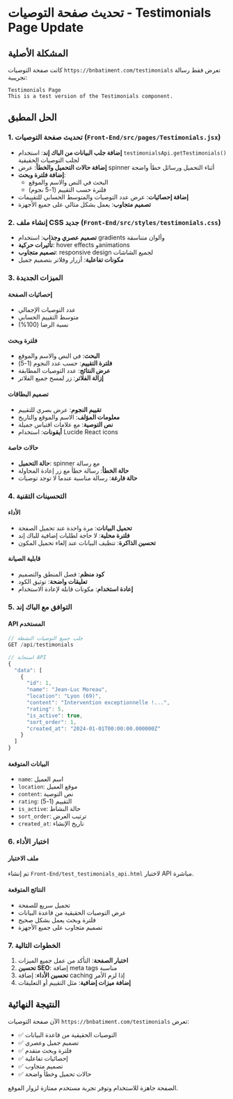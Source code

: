 # تحديث صفحة التوصيات - Testimonials Page Update

## المشكلة الأصلية
كانت صفحة التوصيات `https://bnbatiment.com/testimonials` تعرض فقط رسالة تجريبية:
```
Testimonials Page
This is a test version of the Testimonials component.
```

## الحل المطبق

### 1. تحديث صفحة التوصيات (`Front-End/src/pages/Testimonials.jsx`)
- **إضافة جلب البيانات من الباك إند**: استخدام `testimonialsApi.getTestimonials()` لجلب التوصيات الحقيقية
- **إضافة حالات التحميل والخطأ**: عرض spinner أثناء التحميل ورسائل خطأ واضحة
- **إضافة فلترة وبحث**: 
  - البحث في النص والاسم والموقع
  - فلترة حسب التقييم (1-5 نجوم)
- **إضافة إحصائيات**: عرض عدد التوصيات والمتوسط الحسابي للتقييمات
- **تصميم متجاوب**: يعمل بشكل مثالي على جميع الأجهزة

### 2. إنشاء ملف CSS جديد (`Front-End/src/styles/testimonials.css`)
- **تصميم عصري وجذاب**: استخدام gradients وألوان متناسقة
- **تأثيرات حركية**: hover effects وanimations
- **تصميم متجاوب**: responsive design لجميع الشاشات
- **مكونات تفاعلية**: أزرار وفلاتر بتصميم جميل

### 3. الميزات الجديدة

#### إحصائيات الصفحة
- عدد التوصيات الإجمالي
- متوسط التقييم الحسابي
- نسبة الرضا (100%)

#### فلترة وبحث
- **البحث**: في النص والاسم والموقع
- **فلترة التقييم**: حسب عدد النجوم (1-5)
- **عرض النتائج**: عدد التوصيات المطابقة
- **إزالة الفلاتر**: زر لمسح جميع الفلاتر

#### تصميم البطاقات
- **تقييم النجوم**: عرض بصري للتقييم
- **معلومات المؤلف**: الاسم والموقع والتاريخ
- **نص التوصية**: مع علامات اقتباس جميلة
- **أيقونات**: استخدام Lucide React icons

#### حالات خاصة
- **حالة التحميل**: spinner مع رسالة
- **حالة الخطأ**: رسالة خطأ مع زر إعادة المحاولة
- **حالة فارغة**: رسالة مناسبة عندما لا توجد توصيات

### 4. التحسينات التقنية

#### الأداء
- **تحميل البيانات**: مرة واحدة عند تحميل الصفحة
- **فلترة محلية**: لا حاجة لطلبات إضافية للباك إند
- **تحسين الذاكرة**: تنظيف البيانات عند إلغاء تحميل المكون

#### قابلية الصيانة
- **كود منظم**: فصل المنطق والتصميم
- **تعليقات واضحة**: توثيق الكود
- **إعادة استخدام**: مكونات قابلة لإعادة الاستخدام

### 5. التوافق مع الباك إند

#### API المستخدم
```javascript
// جلب جميع التوصيات النشطة
GET /api/testimonials

// استجابة API
{
  "data": [
    {
      "id": 1,
      "name": "Jean-Luc Moreau",
      "location": "Lyon (69)",
      "content": "Intervention exceptionnelle !...",
      "rating": 5,
      "is_active": true,
      "sort_order": 1,
      "created_at": "2024-01-01T00:00:00.000000Z"
    }
  ]
}
```

#### البيانات المتوقعة
- `name`: اسم العميل
- `location`: موقع العميل
- `content`: نص التوصية
- `rating`: التقييم (1-5)
- `is_active`: حالة النشاط
- `sort_order`: ترتيب العرض
- `created_at`: تاريخ الإنشاء

### 6. اختبار الأداء

#### ملف الاختبار
تم إنشاء `Front-End/test_testimonials_api.html` لاختبار API مباشرة.

#### النتائج المتوقعة
- تحميل سريع للصفحة
- عرض التوصيات الحقيقية من قاعدة البيانات
- فلترة وبحث يعمل بشكل صحيح
- تصميم متجاوب على جميع الأجهزة

### 7. الخطوات التالية

1. **اختبار الصفحة**: التأكد من عمل جميع الميزات
2. **تحسين SEO**: إضافة meta tags مناسبة
3. **تحسين الأداء**: إضافة caching إذا لزم الأمر
4. **إضافة ميزات إضافية**: مثل التقييم أو التعليقات

## النتيجة النهائية

الآن صفحة التوصيات `https://bnbatiment.com/testimonials` تعرض:
- ✅ التوصيات الحقيقية من قاعدة البيانات
- ✅ تصميم جميل وعصري
- ✅ فلترة وبحث متقدم
- ✅ إحصائيات تفاعلية
- ✅ تصميم متجاوب
- ✅ حالات تحميل وخطأ واضحة

الصفحة جاهزة للاستخدام وتوفر تجربة مستخدم ممتازة لزوار الموقع. 